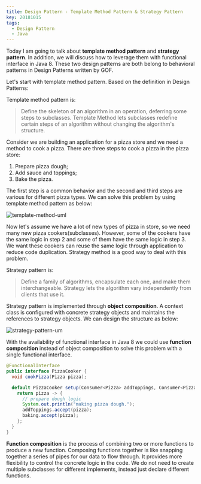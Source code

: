 ```yaml
---
title: Design Pattern - Template Method Pattern & Strategy Pattern 
key: 20181015
tags: 
  - Design Pattern
  - Java
---
```


Today I am going to talk about **template method pattern** and **strategy pattern**. In addition, we will discuss how to leverage them with functional interface in Java 8. These two design patterns are both belong to behavioral patterns in Design Patterns written by GOF.

<!--more-->

Let's start with template method pattern. Based on the definition in Design Patterns:

Template method pattern is:

> Define the skeleton of an algorithm in an operation, deferring some steps to subclasses. Template Method lets subclasses redefine certain steps of an algorithm without changing the algorithm's structure.

Consider we are building an application for a pizza store and we need a method to cook a pizza. There are three steps to cook a pizza in the pizza store: 

1. Prepare pizza dough; 
2. Add sauce and toppings; 
3. Bake the pizza. 

The first step is a common behavior and the second and third steps are various for different pizza types. We can solve this problem by using template method pattern as below:

![template-method-uml](https://s3.amazonaws.com/runzhuo-me/image/template-method.png)

Now let's assume we have a lot of new types of pizza in store, so we need many new pizza cookers(subclasses). However, some of the cookers have the same logic in step 2 and some of them have the same logic in step 3. We want these cookers can reuse the same logic through application to reduce code duplication. Strategy method is a good way to deal with this problem.

Strategy pattern is:

> Define a family of algorithms, encapsulate each one, and make them interchangeable. Strategy lets the algorithm vary independently from clients that use it.

Strategy pattern is implemented through **object composition**. A context class is configured with concrete strategy objects and maintains the references to strategy objects. We can design the structure as below:

![strategy-pattern-um](https://s3.amazonaws.com/runzhuo-me/image/strategy-pattern.png)

With the availability of functional interface in Java 8 we could use **function composition** instead of object composition to solve this problem with a single functional interface. 

```java
@FunctionalInterface
public interface PizzaCooker {
  void cookPizza(Pizza pizza);

  default PizzaCooker setup(Consumer<Pizza> addToppings, Consumer<Pizza> baking) {
    return pizza -> {
      // prepare dough logic
      System.out.println("making pizza dough.");
      addToppings.accept(pizza);
      baking.accept(pizza);
    };
  }
}
```

**Function composition** is the process of combining two or more functions to produce a new function. Composing functions together is like snapping together a series of pipes for our data to flow through. It provides more flexibility to control the concrete logic in the code. We do not need to create multiple subclasses for different implements, instead just declare different functions. 
